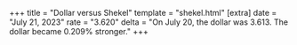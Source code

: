 +++
title = "Dollar versus Shekel"
template = "shekel.html"
[extra]
date = "July 21, 2023"
rate = "3.620"
delta = "On July 20, the dollar was 3.613. The dollar became 0.209% stronger."
+++
